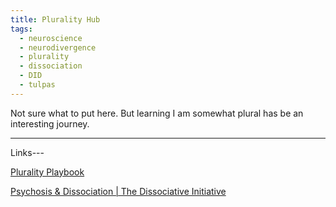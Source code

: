 ```yaml
---
title: Plurality Hub
tags:
  - neuroscience
  - neurodivergence
  - plurality
  - dissociation
  - DID
  - tulpas
---
```

Not sure what to put here. But learning I am somewhat plural has be an interesting journey. 








---


Links---

[Plurality Playbook](https://www.pluralpride.com/playbook)

[Psychosis & Dissociation | The Dissociative Initiative](https://di.org.au/dissociation-psychosis/)


